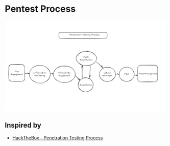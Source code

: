# Pentest Process

![pentest-process](../../../assets/img/PENTEST/INTERNAL-EXTERNAL/0.PROCESS/pentest-process.png)

## Inspired by

- [HackTheBox - Penetration Testing Process](https://academy.hackthebox.com/module/details/90)